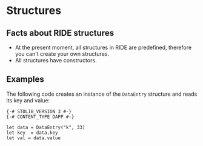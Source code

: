 # Structures

## Facts about RIDE structures

* At the present moment, all structures in RIDE are predefined, therefore you can't create your own structures.
* All structures have constructors.

## Examples

The following code creates an instance of the `DataEntry` structure and reads its key and value:
```
{-# STDLIB_VERSION 3 #-}
{-# CONTENT_TYPE DAPP #-}
 
let data = DataEntry("k", 33)
let key  = data.key
let val = data.value
```

